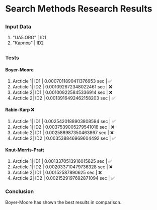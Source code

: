 # Search Methods Research Results

##

### Input Data

1. "UA5.ORG" | ID1
2. "Карпов" | ID2

##

### Tests

#### Boyer-Moore

1. Arcticle 1| ID1 | 0.0007011890411376953 sec | :white_check_mark:
2. Arcticle 1| ID2 | 0.001092672348022461 sec | :x:
3. Arcticle 2| ID1 | 0.001009225845336914 sec | :x:
4. Arcticle 2| ID2 | 0.0013916492462158203 sec | :white_check_mark:

#### Rabin-Karp :x:

1. Arcticle 1| ID1 | 0.0025420188903808594 sec | :white_check_mark:
2. Arcticle 1| ID2 | 0.0037539005279541016 sec | :x:
3. Arcticle 2| ID1 | 0.002588987350463867 sec | :x:
4. Arcticle 2| ID2 | 0.003538846969604492 sec | :white_check_mark:

#### Knut-Morris-Pratt

1. Arcticle 1| ID1 | 0.0013370513916015625 sec | :white_check_mark:
2. Arcticle 1| ID2 | 0.002033710479736328 sec | :x:
3. Arcticle 2| ID1 | 0.00152587890625 sec | :x:
4. Arcticle 2| ID2 | 0.0021529197692871094 sec | :white_check_mark:

### Conclusion

Boyer-Moore has shown the best results in comparison.
